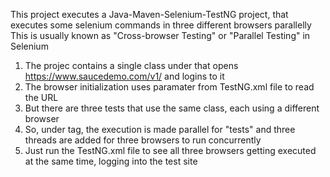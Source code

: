 This project executes a Java-Maven-Selenium-TestNG project, that executes some selenium commands in three different browsers parallelly
This is usually known as "Cross-browser Testing" or "Parallel Testing" in Selenium
1. The projec contains a single class under <test> that opens https://www.saucedemo.com/v1/ and logins to it
2. The browser initialization uses paramater from TestNG.xml file to read the URL
3. But there are three tests that use the same class, each using a different browser
4. So, under <suite> tag, the execution is made parallel for "tests" and three threads are added for three browsers to run concurrently
5. Just run the TestNG.xml file to see all three browsers getting executed at the same time, logging into the test site
